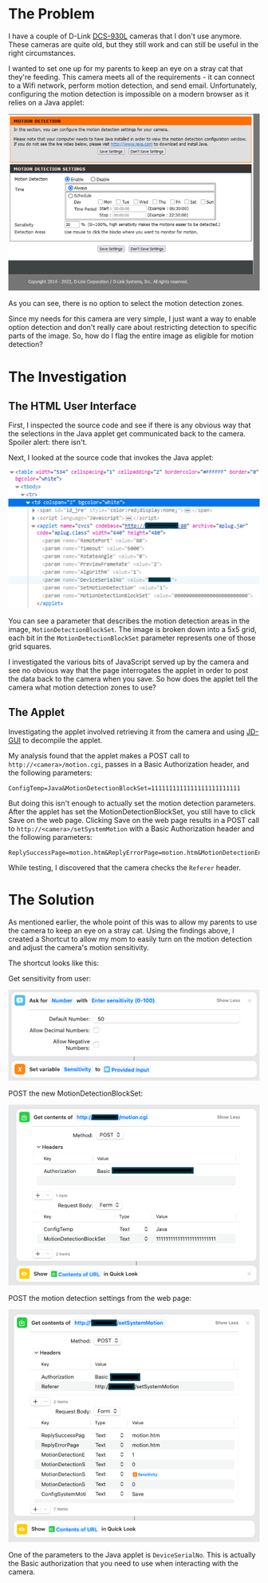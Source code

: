 # The Problem

I have a couple of D-Link [DCS-930L](https://support.dlink.ca/ProductInfo.aspx?m=DCS-930L) cameras that I don't use anymore.  These cameras are quite old, but they still work and can still be useful in the right circumstances.

I wanted to set one up for my parents to keep an eye on a stray cat that they're feeding.  This camera meets all of the requirements - it can connect to a Wifi network, perform motion detection, and send email.  Unfortunately, configuring the motion detection is impossible on a modern browser as it relies on a Java applet:

![Motion detection configuration](img/motion_config.png)

As you can see, there is no option to select the motion detection zones.

Since my needs for this camera are very simple, I just want a way to enable option detection and don't really care about restricting detection to specific parts of the image.  So, how do I flag the entire image as eligible for motion detection?

# The Investigation

## The HTML User Interface

First, I inspected the source code and see if there is any obvious way that the selections in the Java applet get communicated back to the camera.  Spoiler alert:  there isn't.

Next, I looked at the source code that invokes the Java applet:

![Java applet HTML code](img/java_applet.png)

You can see a parameter that describes the motion detection areas in the image, `MotionDetectionBlockSet`.  The image is broken down into a 5x5 grid, each bit in the `MotionDetectionBlockSet` parameter represents one of those grid squares.

I investigated the various bits of JavaScript served up by the camera and see no obvious way that the page interrogates the applet in order to post the data back to the camera when you save.  So how does the applet tell the camera what motion detection zones to use?

## The Applet

Investigating the applet involved retrieving it from the camera and using [JD-GUI](https://github.com/java-decompiler/jd-gui) to decompile the applet.

My analysis found that the applet makes a POST call to `http://<camera>/motion.cgi`, passes in a Basic Authorization header, and the following parameters:

```
ConfigTemp=Java&MotionDetectionBlockSet=1111111111111111111111111
```

But doing this isn't enough to actually set the motion detection parameters.  After the applet has set the MotionDetectionBlockSet, you still have to click Save on the web page.  Clicking Save on the web page results in a POST call to `http://<camera>/setSystemMotion` with a Basic Authorization header and the following parameters:

```
ReplySuccessPage=motion.htm&ReplyErrorPage=motion.htm&MotionDetectionEnable=1&MotionDetectionScheduleDay=0&MotionDetectionScheduleMode=0&MotionDetectionSensitivity=90&ConfigSystemMotion=Save
```

While testing, I discovered that the camera checks the `Referer` header.

# The Solution

As mentioned earlier, the whole point of this was to allow my parents to use the camera to keep an eye on a stray cat.  Using the findings above, I created a Shortcut to allow my mom to easily turn on the motion detection and adjust the camera's motion sensitivity.

The shortcut looks like this:

Get sensitivity from user:

![Shortcut](img/shortcut_1.png)

POST the new MotionDetectionBlockSet:

![Shortcut](img/shortcut_2.png)

POST the motion detection settings from the web page:

![Shortcut](img/shortcut_3.png)

One of the parameters to the Java applet is `DeviceSerialNo`.  This is actually the Basic authorization that you need to use when interacting with the camera.